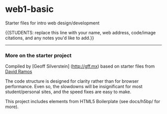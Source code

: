 # web1-basic

Starter files for intro web design/development

{{STUDENTS: replace this line with your name, web address, code/image citations, and any notes you'd like to add.}}



***

### More on the starter project

Compiled by [Geoff Silverstein] (http://gff.mx) based on starter files from [David Ramos](http://imaginaryterrain.com)

The code structure is designed for clarity rather than for browser performance. Even so, the slowdowns will be insignificant for most student/personal sites, and the speed fixes are easy to make.

This project includes elements from HTML5 Boilerplate (see docs/h5bp/ for more).

